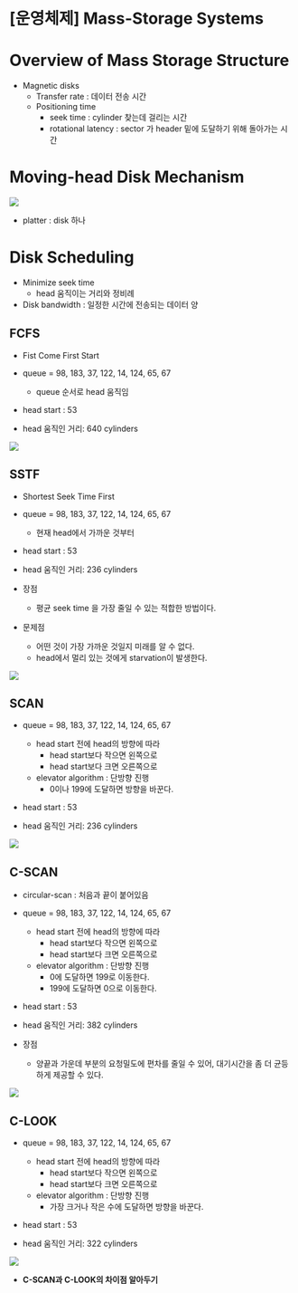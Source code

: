 # [운영체제] Mass-Storage Systems

# Overview of Mass Storage Structure

- Magnetic disks
  - Transfer rate : 데이터 전송 시간
  - Positioning time
    - seek time : cylinder 찾는데 걸리는 시간
    - rotational latency : sector 가 header 밑에 도달하기 위해 돌아가는 시간

# Moving-head Disk Mechanism

![](https://velog.velcdn.com/images/yeonsubaek/post/92058a2c-7e1a-49db-9264-4e99089212c8/image.png)

- platter : disk 하나

# Disk Scheduling

- Minimize seek time
  - head 움직이는 거리와 정비례
- Disk bandwidth : 일정한 시간에 전송되는 데이터 양

## FCFS

- Fist Come First Start

- queue = 98, 183, 37, 122, 14, 124, 65, 67
  - queue 순서로 head 움직임
- head start : 53
- head 움직인 거리: 640 cylinders

![](https://velog.velcdn.com/images/yeonsubaek/post/9d2e8574-5802-45fb-acac-fb683db0f833/image.png)

## SSTF

- Shortest Seek Time First

- queue = 98, 183, 37, 122, 14, 124, 65, 67
  - 현재 head에서 가까운 것부터
- head start : 53

- head 움직인 거리: 236 cylinders

- 장점

  - 평균 seek time 을 가장 줄일 수 있는 적합한 방법이다.

- 문제점
  - 어떤 것이 가장 가까운 것일지 미래를 알 수 없다.
  - head에서 멀리 있는 것에게 starvation이 발생한다.

![](https://velog.velcdn.com/images/yeonsubaek/post/05bfc696-649c-453d-9729-174adb88ba5a/image.png)

## SCAN

- queue = 98, 183, 37, 122, 14, 124, 65, 67
  - head start 전에 head의 방향에 따라
    - head start보다 작으면 왼쪽으로
    - head start보다 크면 오른쪽으로
  - elevator algorithm : 단방향 진행
    - 0이나 199에 도달하면 방향을 바꾼다.
- head start : 53

- head 움직인 거리: 236 cylinders

![](https://velog.velcdn.com/images/yeonsubaek/post/ddb1cb3d-f09b-4628-b1ce-2174a914abee/image.png)

## C-SCAN

- circular-scan : 처음과 끝이 붙어있음

- queue = 98, 183, 37, 122, 14, 124, 65, 67
  - head start 전에 head의 방향에 따라
    - head start보다 작으면 왼쪽으로
    - head start보다 크면 오른쪽으로
  - elevator algorithm : 단방향 진행
    - 0에 도달하면 199로 이동한다.
    - 199에 도달하면 0으로 이동한다.
- head start : 53

- head 움직인 거리: 382 cylinders

- 장점
  - 양끝과 가운데 부분의 요청밀도에 편차를 줄일 수 있어, 대기시간을 좀 더 균등하게 제공할 수 있다.

![](https://velog.velcdn.com/images/yeonsubaek/post/ef2a2297-3965-4eea-8d1a-ed734f995b21/image.png)

## C-LOOK

- queue = 98, 183, 37, 122, 14, 124, 65, 67
  - head start 전에 head의 방향에 따라
    - head start보다 작으면 왼쪽으로
    - head start보다 크면 오른쪽으로
  - elevator algorithm : 단방향 진행
    - 가장 크거나 작은 수에 도달하면 방향을 바꾼다.
- head start : 53

- head 움직인 거리: 322 cylinders

![](https://velog.velcdn.com/images/yeonsubaek/post/f526b54e-d022-4f0f-95c6-2aa225592a0b/image.png)

- **C-SCAN과 C-LOOK의 차이점 알아두기**
